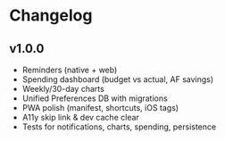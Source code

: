 # Changelog

## v1.0.0
- Reminders (native + web)
- Spending dashboard (budget vs actual, AF savings)
- Weekly/30-day charts
- Unified Preferences DB with migrations
- PWA polish (manifest, shortcuts, iOS tags)
- A11y skip link & dev cache clear
- Tests for notifications, charts, spending, persistence
